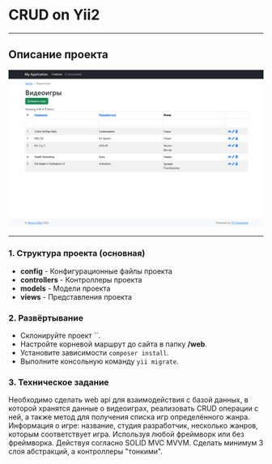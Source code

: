 # CRUD on Yii2

---
## Описание проекта

![Скриншот проекта](preview.png)

---
### 1.  Структура проекта (основная)
   - **config** - Конфигурационные файлы проекта
   - **controllers** - Контроллеры проекта
   - **models** - Модели проекта
   - **views** - Представления проекта


### 2. Развёртывание

- Склонируйте проект ``.
- Настройте корневой маршрут до сайта в папку **/web**.
- Установите зависимости `composer install`.
- Выполните консольную команду `yii migrate`.

### 3. Техническое задание

   Необходимо сделать web api для взаимодействия с базой данных, в которой хранятся данные о видеоиграх, реализовать CRUD операции с ней, а также метод для получения списка игр определённого жанра.
   Информация о игре: название, студия разработчик, несколько жанров, которым соответствует игра.
   Используя любой фреймворк или без фреймворка.
   Действуя согласно SOLID MVC MVVM.
   Сделать минимум 3 слоя абстракций, а контроллеры "тонкими".